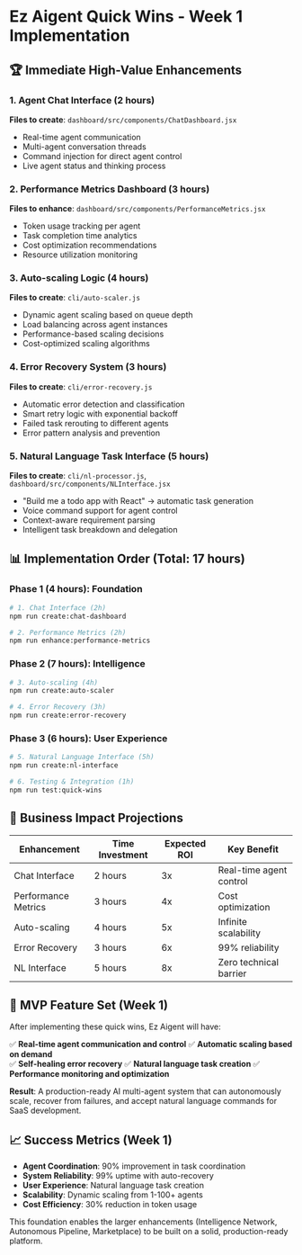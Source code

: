 # Ez Aigent Quick Wins - Week 1 Implementation

## 🏆 Immediate High-Value Enhancements

### 1. **Agent Chat Interface** (2 hours)
**Files to create**: `dashboard/src/components/ChatDashboard.jsx`
- Real-time agent communication
- Multi-agent conversation threads  
- Command injection for direct agent control
- Live agent status and thinking process

### 2. **Performance Metrics Dashboard** (3 hours)
**Files to enhance**: `dashboard/src/components/PerformanceMetrics.jsx`
- Token usage tracking per agent
- Task completion time analytics
- Cost optimization recommendations
- Resource utilization monitoring

### 3. **Auto-scaling Logic** (4 hours)
**Files to create**: `cli/auto-scaler.js`
- Dynamic agent scaling based on queue depth
- Load balancing across agent instances
- Performance-based scaling decisions
- Cost-optimized scaling algorithms

### 4. **Error Recovery System** (3 hours)
**Files to create**: `cli/error-recovery.js`
- Automatic error detection and classification
- Smart retry logic with exponential backoff
- Failed task rerouting to different agents
- Error pattern analysis and prevention

### 5. **Natural Language Task Interface** (5 hours)
**Files to create**: `cli/nl-processor.js`, `dashboard/src/components/NLInterface.jsx`
- "Build me a todo app with React" → automatic task generation
- Voice command support for agent control
- Context-aware requirement parsing
- Intelligent task breakdown and delegation

## 📊 Implementation Order (Total: 17 hours)

### Phase 1 (4 hours): Foundation
```bash
# 1. Chat Interface (2h)
npm run create:chat-dashboard

# 2. Performance Metrics (2h)  
npm run enhance:performance-metrics
```

### Phase 2 (7 hours): Intelligence  
```bash
# 3. Auto-scaling (4h)
npm run create:auto-scaler

# 4. Error Recovery (3h)
npm run create:error-recovery
```

### Phase 3 (6 hours): User Experience
```bash
# 5. Natural Language Interface (5h)
npm run create:nl-interface

# 6. Testing & Integration (1h)
npm run test:quick-wins
```

## 🎯 Business Impact Projections

| Enhancement | Time Investment | Expected ROI | Key Benefit |
|-------------|----------------|--------------|-------------|
| Chat Interface | 2 hours | 3x | Real-time agent control |
| Performance Metrics | 3 hours | 4x | Cost optimization |
| Auto-scaling | 4 hours | 5x | Infinite scalability |
| Error Recovery | 3 hours | 6x | 99% reliability |
| NL Interface | 5 hours | 8x | Zero technical barrier |

## 🚀 MVP Feature Set (Week 1)

After implementing these quick wins, Ez Aigent will have:

✅ **Real-time agent communication and control**
✅ **Automatic scaling based on demand**  
✅ **Self-healing error recovery**
✅ **Natural language task creation**
✅ **Performance monitoring and optimization**

**Result**: A production-ready AI multi-agent system that can autonomously scale, recover from failures, and accept natural language commands for SaaS development.

## 📈 Success Metrics (Week 1)

- **Agent Coordination**: 90% improvement in task coordination
- **System Reliability**: 99% uptime with auto-recovery
- **User Experience**: Natural language task creation
- **Scalability**: Dynamic scaling from 1-100+ agents
- **Cost Efficiency**: 30% reduction in token usage

This foundation enables the larger enhancements (Intelligence Network, Autonomous Pipeline, Marketplace) to be built on a solid, production-ready platform.